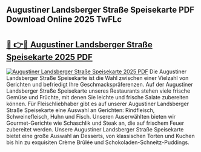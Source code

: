 ## Augustiner Landsberger Straße Speisekarte PDF Download Online 2025 TwFLc

# <h2><a href="http://gcdeek.nevu.top/?p=Augustiner+Landsberger+Stra%c3%9fe+Speisekarte">🔗 👉🔴 Augustiner Landsberger Straße Speisekarte 2025 PDF</a></h2>

[![Augustiner Landsberger Straße Speisekarte 2025 PDF](https://i.imgur.com/dBaPXMq.png)](http://gcdeek.nevu.top/?p=Augustiner+Landsberger+Stra%c3%9fe+Speisekarte)
Die Augustiner Landsberger Straße Speisekarte ist die Wahl zwischen einer Vielzahl von Gerichten und befriedigt Ihre Geschmackspräferenzen. Auf der Augustiner Landsberger Straße Speisekarte unseres Restaurants stehen viele frische Gemüse und Früchte, mit denen Sie leichte und frische Salate zubereiten können. Für Fleischliebhaber gibt es auf unserer Augustiner Landsberger Straße Speisekarte eine Auswahl an Gerichten: Rindfleisch, Schweinefleisch, Huhn und Fisch. Unseren Auserwählten bieten wir Gourmet-Gerichte wie Schaschlik und Steak an, die auf frischem Feuer zubereitet werden. Unsere Augustiner Landsberger Straße Speisekarte bietet eine große Auswahl an Desserts, von klassischen Torten und Kuchen bis hin zu exquisiten Crème Brûlée und Schokoladen-Schneitz-Puddings.

